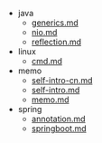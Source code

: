 * java
  * [generics.md](./java/generics.md)
  * [nio.md](./java/nio.md)
  * [reflection.md](./java/reflection.md)
* linux
  * [cmd.md](./linux/cmd.md)
* memo
  * [self-intro-cn.md](./about/self-intro-cn.md)
  * [self-intro.md](./about/self-intro.md)
  * [memo.md](./memo/memo.md)
* spring
  * [annotation.md](./spring/annotation.md)
  * [springboot.md](./spring/springboot.md)
